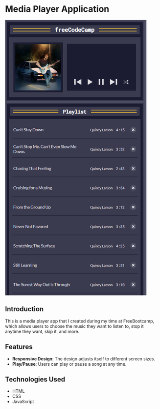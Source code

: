 # Media Player Application

![MediaPlayerApp](https://raw.githubusercontent.com/dogaegeozden/MediaPlayerApp/main/screenshots/screenshot1.png)

## Introduction

This is a media player app that I created during my time at FreeBootcamp, which allows users to choose the music they want to listen to, stop it anytime they want, skip it, and more.

## Features

- **Responsive Design**: The design adjusts itself to different screen sizes.
- **Play/Pause**: Users can play or pause a song at any time.

## Technologies Used

- HTML
- CSS
- JavaScript